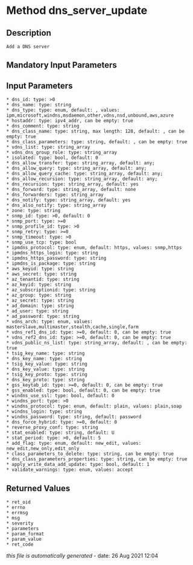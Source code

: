 # Method dns_server_update

## Description
	Add a DNS server

## Mandatory Input Parameters

## Input Parameters
	* dns_id: type: >0
	* dns_name: type: string
	* dns_type: type: enum, default: , values: ipm,microsoft,windns,msdaemon,other,vdns,nsd,unbound,aws,azure
	* hostaddr: type: ipv4_addr, can be empty: true
	* dns_comment: type: string
	* dns_class_name: type: string, max length: 128, default: , can be empty: true
	* dns_class_parameters: type: string, default: , can be empty: true
	* vdns_list: type: string_array
	* vdns_dns_group_role: type: string_array
	* isolated: type: bool, default: 0
	* dns_allow_transfer: type: string_array, default: any;
	* dns_allow_query: type: string_array, default: any;
	* dns_allow_query_cache: type: string_array, default: any;
	* dns_allow_recursion: type: string_array, default: any;
	* dns_recursion: type: string_array, default: yes
	* dns_forward: type: string_array, default: none
	* dns_forwarders: type: string_array
	* dns_notify: type: string_array, default: yes
	* dns_also_notify: type: string_array
	* zone: type: string
	* snmp_id: type: >0, default: 0
	* snmp_port: type: >=0
	* snmp_profile_id: type: >0
	* snmp_retry: type: >=0
	* snmp_timeout: type: >0
	* snmp_use_tcp: type: bool
	* ipmdns_protocol: type: enum, default: https, values: snmp,https
	* ipmdns_https_login: type: string
	* ipmdns_https_password: type: string
	* ipmdns_is_package: type: string
	* aws_keyid: type: string
	* aws_secret: type: string
	* az_tenantid: type: string
	* az_keyid: type: string
	* az_subscriptionid: type: string
	* az_group: type: string
	* az_secret: type: string
	* ad_domain: type: string
	* ad_user: type: string
	* ad_password: type: string
	* vdns_arch: type: enum, values: masterslave,multimaster,stealth,cache,single,farm
	* vdns_ref1_dns_id: type: >=0, default: 0, can be empty: true
	* vdns_ref2_dns_id: type: >=0, default: 0, can be empty: true
	* vdns_public_ns_list: type: string_array, default: , can be empty: true
	* tsig_key_name: type: string
	* dns_key_name: type: string
	* tsig_key_value: type: string
	* dns_key_value: type: string
	* tsig_key_proto: type: string
	* dns_key_proto: type: string
	* gss_keytab_id: type: >=0, default: 0, can be empty: true
	* gss_enabled: type: bool, default: 0, can be empty: true
	* windns_use_ssl: type: bool, default: 0
	* windns_port: type: >0
	* windns_protocol: type: enum, default: plain, values: plain,soap
	* windns_login: type: string
	* windns_password: type: string, default: password
	* dns_force_hybrid: type: >=0, default: 0
	* reverse_proxy_conf: type: string
	* stat_enabled: type: string, default: U
	* stat_period: type: >0, default: 5
	* add_flag: type: enum, default: new_edit, values: new_edit,new_only,edit_only
	* class_parameters_to_delete: type: string, can be empty: true
	* dns_class_parameters_properties: type: string, can be empty: true
	* apply_write_data_add_update: type: bool, default: 1
	* validate_warnings: type: enum, values: accept

## Returned Values
	* ret_oid
	* errno
	* errmsg
	* msg
	* severity
	* parameters
	* param_format
	* param_value
	* ret_code


*this file is automatically generated* - date: 26 Aug 2021 12:04